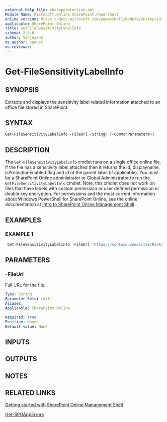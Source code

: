 ```yaml
---
external help file: sharepointonline.xml
Module Name: Microsoft.Online.SharePoint.PowerShell
online version: https://docs.microsoft.com/powershell/module/sharepoint-online/Get-FileSensitivityLabelInfo
applicable: SharePoint Online
title: GetFileSensitivityLabelInfo
schema: 2.0.0
author: Sanjoyanm
ms.author: samust
ms.reviewer:
---
```


# Get-FileSensitivityLabelInfo

## SYNOPSIS

Extracts and displays the sensitivity label related information attached to an office file stored in SharePoint.

## SYNTAX

```powershell
Get-FileSensitivityLabelInfo -FileUrl <String> [<CommonParameters>]
```

## DESCRIPTION

The `Get-FileSensitivityLabelInfo` cmdlet runs on a single office online file. If the file has a sensitivity label attached then it returns the id, displayname, isProtectionEnabled flag and id of the parent label (if applicable). You must be a SharePoint Online administrator or Global Administrator to run the `GetFileSensitivityLabelInfo` cmdlet. Note, this cmdlet does not work on files that have labels with custom permission or user defined permission or double key encryption.
For permissions and the most current information about Windows PowerShell for SharePoint Online, see the online documentation at [Intro to SharePoint Online Management Shell](/powershell/sharepoint/sharepoint-online/introduction-sharepoint-online-management-shell).

## EXAMPLES

### EXAMPLE 1

```powershell
 Get-FileSensitivityLabelInfo -FileUrl "https://contoso.com/sites/Marketing/Shared Documents/Doc1.docx"
```

## PARAMETERS

### -FileUrl

Full URL for the file.

```yaml
Type: String
Parameter Sets: (All)
Aliases:
Applicable: SharePoint Online

Required: True
Position: Named
Default value: None
```

## INPUTS

## OUTPUTS

## NOTES

## RELATED LINKS

[Getting started with SharePoint Online Management Shell](/powershell/sharepoint/sharepoint-online/connect-sharepoint-online)

[Get-SPOAppErrors](Get-SPOAppErrors.md)
